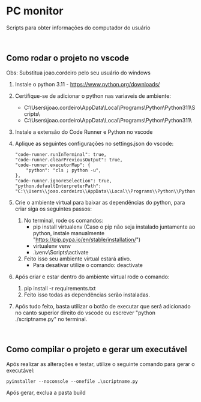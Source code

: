 # PC monitor

Scripts para obter informações do computador do usuário

&nbsp;
## Como rodar o projeto no vscode

Obs: Substitua joao.cordeiro pelo seu usuário do windows

1. Instale o python 3.11 - https://www.python.org/downloads/

2. Certifique-se de adicionar o python nas variaveis de ambiente: 
    * C:\Users\joao.cordeiro\AppData\Local\Programs\Python\Python311\Scripts\
    * C:\Users\joao.cordeiro\AppData\Local\Programs\Python\Python311\

3. Instale a extensão do Code Runner e Python no vscode

4. Aplique as seguintes configurações no settings.json do vscode:    
    ```
    "code-runner.runInTerminal": true,
    "code-runner.clearPreviousOutput": true,
    "code-runner.executorMap": {                      
        "python": "cls ; python -u",        
    },
    "code-runner.ignoreSelection": true,
    "python.defaultInterpreterPath": "C:\\Users\\joao.cordeiro\\AppData\\Local\\Programs\\Python\\Python311\\python.exe",
    ```

5. Crie o ambiente virtual para baixar as dependências do python, para criar siga os seguintes passos:
    1. No terminal, rode os comandos:
        * pip install virtualenv (Caso o pip não seja instalado juntamente ao python, instale manualmente "https://pip.pypa.io/en/stable/installation/")
        * virtualenv venv
        * .\venv\Scripts\activate
    2. Feito isso seu ambiente virtual estará ativo.
        * Para desativar utilize o comando: deactivate        

6. Após criar e estar dentro do ambiente virtual rode o comando:
    1. pip install -r requirements.txt
    2. Feito isso todas as dependências serão instaladas.

7. Após tudo feito, basta utilizar o botão de executar que será adicionado no canto superior direito do vscode ou escrever "python ./scriptname.py" no terminal.

&nbsp;
## Como compilar o projeto e gerar um executável

Após realizar as alterações e testar, utilize o seguinte comando para gerar o executável:
```
pyinstaller --noconsole --onefile .\scriptname.py
```

Após gerar, exclua a pasta build